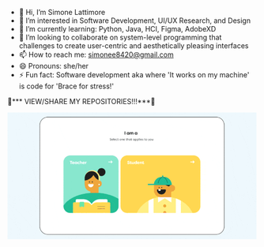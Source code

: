 - 👋 Hi, I’m Simone Lattimore 
- 👀 I’m interested in Software Development, UI/UX Research, and Design
- 🌱 I’m currently learning: Python, Java, HCI, Figma, AdobeXD
- 💞️ I’m looking to collaborate on system-level programming that challenges to create user-centric and aesthetically pleasing interfaces
- 📫 How to reach me: simonee8420@gmail.com
- 😄 Pronouns: she/her
- ⚡ Fun fact: Software development aka where 'It works on my machine' is code for 'Brace for stress!'

💙*** VIEW/SHARE MY REPOSITORIES!!!***💙
<!---
simonee8420/simonee8420 is a ✨ special ✨ repository because its `README.md` (this file) appears on your GitHub profile.
You can click the Preview link to take a look at your changes.
--->
![Description of GIF](https://github.com/simonee8420/DEVELOPER1/blob/main/DEVELOPER%201.gif?raw=true)
